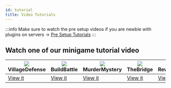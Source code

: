 ```yaml
---
id: tutorial
title: Video Tutorials
---
```

:::info
Make sure to watch the pre setup videos if you are newbie with plugins on servers -> [Pre Setup Tutorials](/plugily/tutorial/presetup)
:::


## Watch one of our minigame tutorial video
| ![](https://wiki.plugily.xyz/img/VD.png) VillageDefense | ![](https://wiki.plugily.xyz/img/BB.png) BuildBattle | ![](https://wiki.plugily.xyz/img/MM.png) MurderMystery | ![](https://wiki.plugily.xyz/img/TB.png) TheBridge | ![](https://wiki.plugily.xyz/img/question.png) Rewards.yml |
|---------------------------------------------------------|------------------------------------------------------|--------------------------------------------------------|----------------------------------------------------|------------------------------------------------------------|
| [View it](/plugily/tutorial/villagedefense)             | [View it](/plugily/tutorial/buildbattle)             | [View it](/plugily/murdermystery/)                     | [View it](/plugily/tutorial/thebridge)             | [View it](/plugily/tutorial/presetup#setup-rewardsyml)     |
